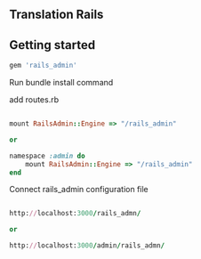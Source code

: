 ## Translation Rails

## Getting started   

```ruby
gem 'rails_admin'

```

Run bundle install command


add routes.rb

```ruby

mount RailsAdmin::Engine => "/rails_admin"

or

namespace :admin do
	mount RailsAdmin::Engine => "/rails_admin"
end

```


Connect rails_admin configuration file

```ruby

http://localhost:3000/rails_admn/

or

http://localhost:3000/admin/rails_admn/

```